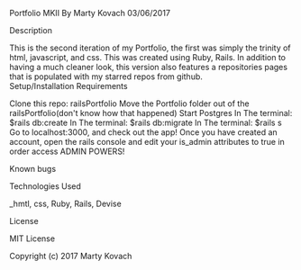 Portfolio MKII
By Marty Kovach 03/06/2017

Description

  This is the second iteration of my Portfolio, the first was simply the trinity of html, javascript, and css. This was created using Ruby, Rails. In addition to having a much cleaner look, this version also features a repositories pages that is populated with my starred repos from github.  
Setup/Installation Requirements

Clone this repo: railsPortfolio
Move the Portfolio folder out of the railsPortfolio(don't know how that happened)
Start Postgres
In The terminal: $rails db:create
In The terminal: $rails db:migrate
In The terminal: $rails s
Go to localhost:3000, and check out the app!
Once you have created an account, open the rails console and edit your is_admin attributes to true in order access ADMIN POWERS!

Known bugs


Technologies Used

_hmtl, css, Ruby, Rails, Devise

License

MIT License

Copyright (c) 2017 Marty Kovach
